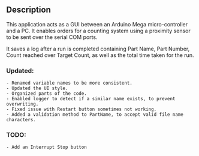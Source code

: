 ## Description

This application acts as a GUI between an Arduino Mega micro-controller and a PC.  It enables orders for a counting system using a 
proximity sensor to be sent over the serial COM ports. 

It saves a log after a run is completed containing Part Name, Part Number, Count 
reached over Target Count, as well as the total time taken for the run.

### Updated:
	- Renamed variable names to be more consistent.
	- Updated the UI style.
	- Organized parts of the code.
	- Enabled logger to detect if a similar name exists, to prevent overwriting.
	- Fixed issue with Restart button sometimes not working.
	- Added a validation method to PartName, to accept valid file name characters.
	
### TODO:
	- Add an Interrupt Stop button
